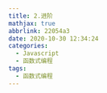 ```yaml
---
title: 2.进阶
mathjax: true
abbrlink: 22054a3
date: 2020-10-30 12:34:24
categories:
  - Javascript
  - 函数式编程
tags:
  - 函数式编程
---
```


